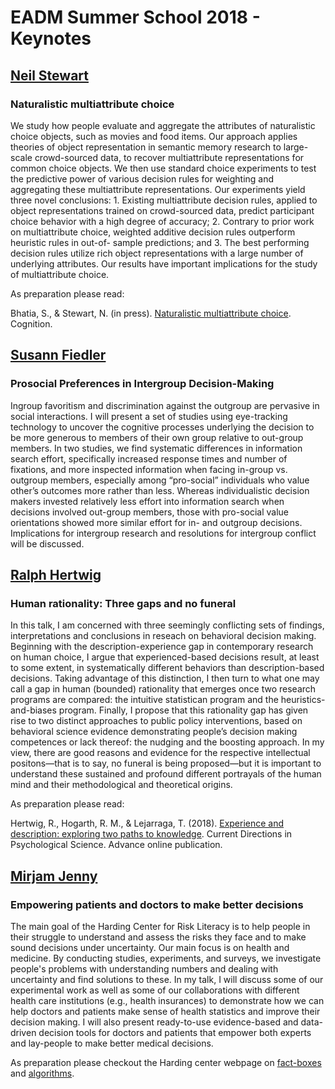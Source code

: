 # EADM Summer School 2018 - Keynotes

## [Neil Stewart](https://www.wbs.ac.uk/about/person/neil-stewart)
### Naturalistic multiattribute choice

We study how people evaluate and aggregate the attributes of naturalistic
choice objects, such as movies and food items.  Our approach applies
theories of object representation in semantic memory research to large-scale
crowd-sourced data, to recover multiattribute representations for common
choice objects.  We then use standard choice experiments to test the
predictive power of various decision rules for weighting and aggregating
these multiattribute representations.  Our experiments yield three novel
conclusions: 1.  Existing multiattribute decision rules, applied to object
representations trained on crowd-sourced data, predict participant choice
behavior with a high degree of accuracy; 2.  Contrary to prior work on
multiattribute choice, weighted additive decision rules outperform heuristic
rules in out-of- sample predictions; and 3.  The best performing decision
rules utilize rich object representations with a large number of underlying
attributes.  Our results have important implications for the study of
multiattribute choice.

As preparation please read:

Bhatia, S., & Stewart, N.  (in press). [Naturalistic multiattribute choice](../3_literature/Bhatia2018.pdf). 
Cognition.


## [Susann Fiedler](https://www.coll.mpg.de/team/page/susann_fiedler)
### Prosocial Preferences in Intergroup Decision-Making

Ingroup favoritism and discrimination against the outgroup are pervasive in social interactions. I will present a set of studies using eye-tracking technology to uncover the cognitive processes underlying the decision to be more generous to members of their own group relative to out-group members. In two studies, we find systematic differences in information search effort, specifically increased response times and number of fixations, and more inspected information when facing in-group vs. outgroup members, especially among “pro-social” individuals who value other’s outcomes more rather than less. Whereas individualistic decision makers invested relatively less effort into information search when decisions involved out-group members, those with pro-social value orientations showed more similar effort for in- and outgroup decisions. Implications for intergroup research and resolutions for intergroup conflict will be discussed.

## [Ralph Hertwig](https://www.mpib-berlin.mpg.de/en/staff/ralph-hertwig) 
### Human rationality: Three gaps and no funeral 

In this talk, I am concerned with three seemingly conflicting sets of findings, interpretations and conclusions in reseach on behavioral decision making. Beginning with the description-experience gap in contemporary research on human choice, I argue that experienced-based decisions result, at least to some extent, in systematically different behaviors than description-based decisions. Taking advantage of this distinction, I then turn to what one may call a gap in human (bounded) rationality that emerges once two research programs are compared: the intuitive statistican program and the heuristics-and-biases program. Finally, I propose that this rationality gap has given rise to two distinct approaches to public policy interventions, based on behavioral science evidence demonstrating people’s decision making competences or lack thereof: the nudging and the boosting approach. In my view, there are good reasons and evidence for the respective intellectual positons—that is to say, no funeral is being proposed—but it is important to understand these sustained and profound different portrayals of the human mind and their methodological and theoretical origins.  

As preparation please read: 

Hertwig, R., Hogarth, R. M., & Lejarraga, T. (2018). [Experience and description: exploring two paths to knowledge](../3_literature/Hertwig2018.pdf). Current Directions in Psychological Science. Advance online publication.

## [Mirjam Jenny](https://www.mpib-berlin.mpg.de/en/staff/mirjam-jenny)
### Empowering patients and doctors to make better decisions

The main goal of the Harding Center for Risk Literacy is to help people in their struggle to understand and assess the risks they face and to make sound decisions under uncertainty. Our main focus is on health and medicine. By conducting studies, experiments, and surveys, we investigate people's problems with understanding numbers and dealing with uncertainty and find solutions to these. In my talk, I will discuss some of our experimental work as well as some of our collaborations with different health care institutions (e.g., health insurances) to demonstrate how we can help doctors and patients make sense of health statistics and improve their decision making. I will also present ready-to-use evidence-based and data-driven decision tools for doctors and patients that empower both experts and lay-people to make better medical decisions.

As preparation please checkout the Harding center webpage on [fact-boxes](https://www.harding-center.mpg.de/en/fact-boxes) and [algorithms](https://www.harding-center.mpg.de/en/harding-center/projects-and-collaborations/algorithms-for-clinical-use). 
